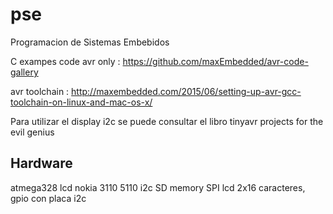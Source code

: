 # pse
Programacion de Sistemas Embebidos

C exampes code avr only : https://github.com/maxEmbedded/avr-code-gallery

avr toolchain : http://maxembedded.com/2015/06/setting-up-avr-gcc-toolchain-on-linux-and-mac-os-x/


Para utilizar el display i2c se puede consultar el libro tinyavr projects for the evil genius

Hardware
--------

atmega328
lcd nokia 3110 5110 i2c
SD memory SPI
lcd 2x16 caracteres, gpio con placa i2c



